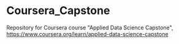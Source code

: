 # Coursera_Capstone
Repository for Coursera course "Applied Data Science Capstone", https://www.coursera.org/learn/applied-data-science-capstone
